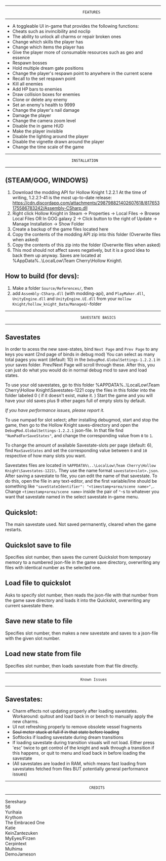 ----------------------------------------------------------------------------------------
                                       FEATURES
----------------------------------------------------------------------------------------
* A toggleable UI in-game that provides the following functions:
* Cheats such as invincibility and noclip
* The ability to unlock all charms or repair broken ones
* Change which skills the player has
* Change which items the player has
* Give the player more of consumable resources such as geo and essence
* Respawn bosses
* Hold multiple dream gate positions
* Change the player's respawn point to anywhere in the current scene
* Recall to the set respawn point
* Kill all enemies
* Add HP bars to enemies
* Draw collision boxes for enemies
* Clone or delete any enemy
* Set an enemy's health to 9999
* Change the player's nail damage
* Damage the player
* Change the camera zoom level
* Disable the in game HUD
* Make the player invisible
* Disable the lighting around the player
* Disable the vignette drawn around the player
* Change the time scale of the game
----------------------------------------------------------------------------------------
                                  INSTALLATION
----------------------------------------------------------------------------------------

## (STEAM/GOG, WINDOWS)
1) Download the modding API for Hollow Knight 1.2.2.1
   At the time of writing, 1.2.2.1-41 is the most up-to-date release: https://cdn.discordapp.com/attachments/298798821402607618/817653175586783242/Assembly-CSharp.dll
2) Right click Hollow Knight in Steam -> Properties -> Local Files -> Browse Local Files
   OR
   In GOG galaxy 2 -> Click button to the right of Update -> Manage Installation -> Show Folder
3) Create a backup of the game files located here
4) Copy the contents of the modding API zip into this folder (Overwrite files when asked)
5) Copy the contents of this zip into the folder (Overwrite files when asked)
6) This mod should not affect saves negatively, but it is a good idea to back them up anyway.
   Saves are located at %AppData%\..\LocalLow\Team Cherry\Hollow Knight\
      
## How to build (for devs):
1) Make a folder `Source/References/`, then 
2) add `Assembly-CSharp.dll` (with modding-api), and `PlayMaker.dll`, `UnityEngine.dll` and `UnityEngine.UI.dll` from your `Hollow Knight/hollow_knight_Data/Managed/`-folder

----------------------------------------------------------------------------------------
                                      SAVESTATE BASICS
---------------------------------------------------------------------------------------- 

## Savestates
In order to acess the new save-states, bind `Next Page` and `Prev Page` to any keys you want (2nd page of binds in debug mod) 
You can select as many total pages you want (default: 10) in the `DebugMod.GlobalSettings-1.2.2.1` in your saves folder.
Prev/Next Page will scroll through these.
After this, you can just do what you would do in normal debug mod to save and load states.

To use your old savestates, go to this folder %APPDATA%\..\LocalLow\Team Cherry\Hollow Knight\Savestates-1221
copy the files in this folder into the folder labeled 0 ( if it doesn't exist, make it. )
Start the game and you will have your old saves plus 9 other pages full of empty slots by default.

*If you have performance issues, please report it.*

To use numpad for slot select; after installing debugmod, start and stop the game, 
then go to the Hollow Knight saves-directory and open the `DebugMod.GlobalSettings-1.2.2.1` json-file.
In that file find `"NumPadForSaveStates"`, and change the corresponding value from `0` to `1`.

To change the amount of available Savestate-slots per page (default: 6), find `MaxSaveStates` and set the corresponding value between `0` and `10` respective of how many slots you want.

Savestates files are located in `%APPDATA%\..\LocalLow\Team Cherry\Hollow Knight\Savestates-1221\`. They use the name format `savestate<slot>.json`.
After saving a savestate to file, you can edit the name of that savestate. To do this, open the file in any text-editor, and the first variable/line should be something like `"saveStateIdentifier": "<timestamp+area/scene name>",`. Change `<timestamp+area/scene name>` inside the pair of `"`-s to whatever you want that savestate named in the select savestate in-game menu.

## Quickslot: 
The main savestate used. Not saved permanently, cleared when the game restarts.

## Quickslot save to file
Specifies slot number, then saves the current Quickslot from temporary memory to a numbered json-file in the game save directory, overwriting any files with identical number as the selected one.

## Load file to quickslot
Asks to specify slot number, then reads the json-file with that number from the game save directory and loads it into the Quickslot, overwriting any current savestate there.

## Save new state to file 
Specifies slot number, then makes a new savestate and saves to a json-file with the given slot number.

## Load new state from file 
Specifies slot number, then loads savestate from that file directly.

----------------------------------------------------------------------------------------
                                      Known Issues
---------------------------------------------------------------------------------------- 
## Savestates:
* Charm effects not updating properly after loading savestates. Workaround: quitout and load back in or bench to manually apply the new charms.
* UI not refreshing properly to remove obsolete vessel fragments
* ~~Soul meter stuck at full if in that state before loading~~
* Softlocks if loading savestate during dream transitions
* If loading savestate during transition visuals will not load. Either press 'esc' twice to get control of the knight and walk through a transition if this happens, or quit to menu and load back in before loading the savestate
* (All savestates are loaded in RAM, which means fast loading from savestates fetched from files BUT potentially general performance issues)

----------------------------------------------------------------------------------------
                                          CREDITS
----------------------------------------------------------------------------------------
Seresharp  
56  
Yurihaia  
Krythom  
The Embraced One  
Katie  
KeinZantezuken  
MyEyes/Firzen  
Cerpintext  
Mulhima  
DemoJameson  